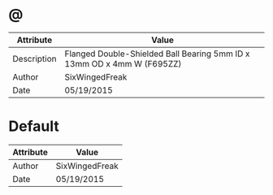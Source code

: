 # @
| Attribute | Value |
| ---  | ---     |
| Description | Flanged Double-Shielded Ball Bearing 5mm ID x 13mm OD x 4mm W (F695ZZ) |
| Author | SixWingedFreak |
| Date | 05/19/2015 |
# Default
| Attribute | Value |
| ---  | ---     |
| Author | SixWingedFreak |
| Date | 05/19/2015 |
